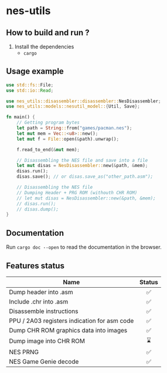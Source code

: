 # nes-utils

## How to build and run ?

1. Install the dependencies
    - `cargo`

## Usage example

```rust
use std::fs::File;
use std::io::Read;

use nes_utils::disassembler::disassembler::NesDisassembler;
use nes_utils::models::nesutil_model::{Util, Save};

fn main() {
    // Getting program bytes
    let path = String::from("games/pacman.nes");
    let mut mem = Vec::<u8>::new();
    let mut f = File::open(&path).unwrap();

    f.read_to_end(&mut mem);

    // Disassembling the NES file and save into a file
    let mut disas = NesDisassembler::new(&path, &mem);
    disas.run();
    disas.save(); // or disas.save_as("other_path.asm");

    // Disassembling the NES file
    // Dumping Header + PRG ROM (withouth CHR ROM)
    // let mut disas = NesDisassembler::new(&path, &mem);
    // disas.run();
    // disas.dump();
}
```

## Documentation

Run `cargo doc --open` to read the documentation in the browser.

## Features status

Name           | Status
-------------  |:-------------:
Dump header into .asm | ✅
Include .chr into .asm | ✅
Disassemble instructions | ✅
PPU / 2A03 registers indication for asm code | ✅
Dump CHR ROM graphics data into images | ✅
Dump image into CHR ROM | ⌛
NES PRNG | ✅
NES Game Genie decode | ✅

